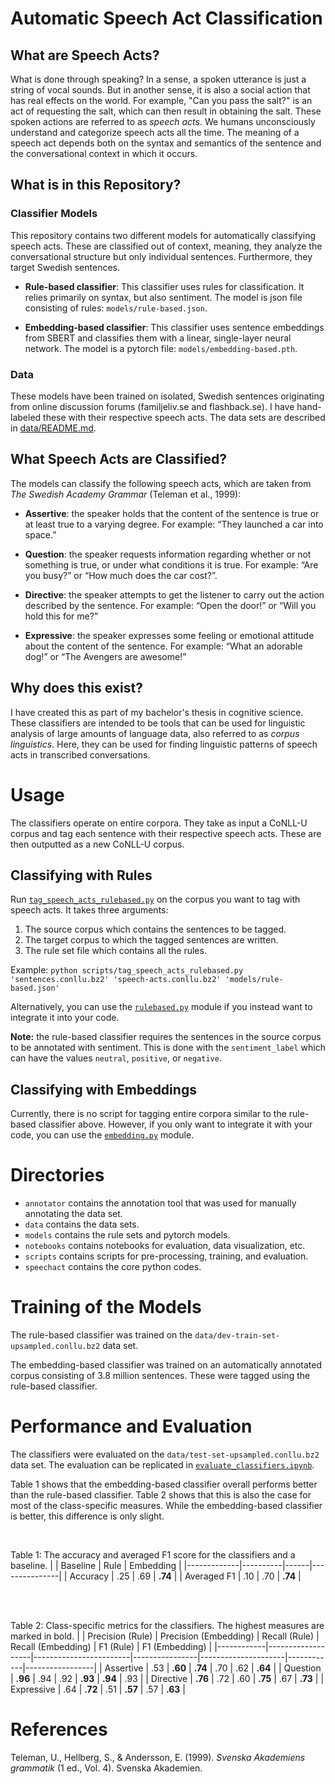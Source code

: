 # Automatic Speech Act Classification


## What are Speech Acts?
What is done through speaking? In a sense, a spoken utterance is just a string of vocal sounds. But in another sense, it is also a social action that has real effects on the world. For example, "Can you pass the salt?" is an act of requesting the salt, which can then result in obtaining the salt. These spoken actions are referred to as *speech acts*. We humans unconsciously understand and categorize speech acts all the time. The meaning of a speech act depends both on the syntax and semantics of the sentence and the conversational context in which it occurs.



## What is in this Repository?

### Classifier Models
This repository contains two different models for automatically classifying speech acts. These are classified out of context, meaning, they analyze the conversational structure but only individual sentences. Furthermore, they target Swedish sentences.

- **Rule-based classifier**: This classifier uses rules for classification. It relies primarily on syntax, but also sentiment. The model is json file consisting of rules: `models/rule-based.json`.

- **Embedding-based classifier**: This classifier uses sentence embeddings from SBERT and classifies them with a linear, single-layer neural network. The model is a pytorch file: `models/embedding-based.pth`.

### Data
These models have been trained on isolated, Swedish sentences originating from online discussion forums (familjeliv.se and flashback.se). I have hand-labeled these with their respective speech acts. The data sets are described in [data/README.md](data/README.md).



## What Speech Acts are Classified?
The models can classify the following speech acts, which are taken from *The Swedish Academy Grammar* (Teleman et al., 1999):

- **Assertive**: the speaker holds that the content of the sentence is true or at least true to a varying degree. For example: “They launched a car into space.”

- **Question**: the speaker requests information regarding whether or not something is true, or under what conditions it is true. For example: “Are you busy?” or “How much does the car cost?”.

- **Directive**: the speaker attempts to get the listener to carry out the action described by the sentence. For example: “Open the door!” or “Will you hold this for me?”

- **Expressive**: the speaker expresses some feeling or emotional attitude about the content of the sentence. For example: “What an adorable dog!” or “The Avengers are awesome!”


## Why does this exist?
I have created this as part of my bachelor's thesis in cognitive science. These classifiers are intended to be tools that can be used for linguistic analysis of large amounts of language data, also referred to as *corpus linguistics*. Here, they can be used for finding linguistic patterns of speech acts in transcribed conversations. 



# Usage
The classifiers operate on entire corpora. They take as input a CoNLL-U corpus and tag each sentence with their respective speech acts. These are then outputted as a new CoNLL-U corpus. 


## Classifying with Rules
Run [`tag_speech_acts_rulebased.py`](scripts/tag_speech_acts_rulebased.py) on the corpus you want to tag with speech acts. It takes three arguments:
1. The source corpus which contains the sentences to be tagged.
2. The target corpus to which the tagged sentences are written.
3. The rule set file which contains all the rules.

Example: `python scripts/tag_speech_acts_rulebased.py 'sentences.conllu.bz2' 'speech-acts.conllu.bz2' 'models/rule-based.json'`

Alternatively, you can use the [`rulebased.py`](speechact/classifier/rulebased.py) module if you instead want to integrate it into your code.

**Note:** the rule-based classifier requires the sentences in the source corpus to be annotated with sentiment. This is done with the `sentiment_label` which can have the values `neutral`, `positive`, or `negative`.


## Classifying with Embeddings
Currently, there is no script for tagging entire corpora similar to the rule-based classifier above. However, if you only want to integrate it with your code, you can use the [`embedding.py`](speechact/classifier/embedding.py) module.



# Directories
- `annotator` contains the annotation tool that was used for manually annotating the data set.
- `data` contains the data sets.
- `models` contains the rule sets and pytorch models.
- `notebooks` contains notebooks for evaluation, data visualization, etc.
- `scripts` contains scripts for pre-processing, training, and evaluation.
- `speechact` contains the core python codes.



# Training of the Models
The rule-based classifier was trained on the `data/dev-train-set-upsampled.conllu.bz2` data set.

The embedding-based classifier was trained on an automatically annotated corpus consisting of 3.8 million sentences. These were tagged using the rule-based classifier.



# Performance and Evaluation
The classifiers were evaluated on the `data/test-set-upsampled.conllu.bz2` data set. The evaluation can be replicated in [`evaluate_classifiers.ipynb`](notebooks/evaluate_classifiers.ipynb).

Table 1 shows that the embedding-based classifier overall performs better than the rule-based classifier. Table 2 shows that this is also the case for most of the class-specific measures. While the embedding-based classifier is better, this difference is only slight.  

<br>

Table 1: The accuracy and averaged F1 score for the classifiers and a baseline.
|             | Baseline | Rule |  Embedding    |
|-------------|----------|------|---------------|
| Accuracy    | .25      | .69  | **.74**       |
| Averaged F1 | .10      | .70  | **.74**       |

<br>
<br>

Table 2: Class-specific metrics for the classifiers. The highest measures are marked in bold.
|            | Precision  (Rule) | Precision  (Embedding) | Recall  (Rule) | Recall  (Embedding) | F1  (Rule) | F1  (Embedding) |
|------------|-------------------|------------------------|----------------|---------------------|------------|-----------------|
| Assertive  | .53               | **.60**                | **.74**        | .70                 | .62        | **.64**         |
| Question   | **.96**           | .94                    | .92            | **.93**             | **.94**    | .93             |
| Directive  | **.76**           | .72                    | .60            | **.75**             | .67        | **.73**         |
| Expressive | .64               | **.72**                | .51            | **.57**             | .57        | **.63**         |



# References

Teleman, U., Hellberg, S., & Andersson, E. (1999). *Svenska Akademiens grammatik* (1 ed., Vol. 4). Svenska Akademien.